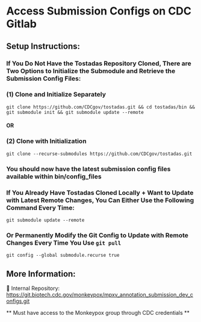 # Access Submission Configs on CDC Gitlab


## Setup Instructions:

### If You Do Not Have the Tostadas Repository Cloned, There are Two Options to Initialize the Submodule and Retrieve the Submission Config Files:

### (1) Clone and Initialize Separately
```
git clone https://github.com/CDCgov/tostadas.git && cd tostadas/bin && git submodule init && git submodule update --remote
```

#### OR 

### (2) Clone with Initialization
```
git clone --recurse-submodules https://github.com/CDCgov/tostadas.git
```
### You should now have the latest submission config files available within bin/config_files

### If You Already Have Tostadas Cloned Locally + Want to Update with Latest Remote Changes, You Can Either Use the Following Command Every Time:
```
git submodule update --remote
```
### Or Permanently Modify the Git Config to Update with Remote Changes Every Time You Use ``` git pull ```
```
git config --global submodule.recurse true
```

## More Information:

:link: Internal Repository: https://git.biotech.cdc.gov/monkeypox/mpxv_annotation_submission_dev_configs.git 

** Must have access to the Monkeypox group through CDC credentials **


